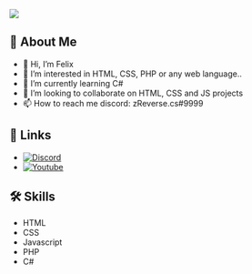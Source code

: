 ![](https://img.shields.io/badge/<Love>-<MySelf>-informational?style=flat&logo=<Linux>&logoColor=white&color=2bbc8a)


## 🚀 About Me
- 👋 Hi, I’m Felix
- 👀 I’m interested in HTML, CSS, PHP or any web language..
- 🌱 I’m currently learning C#
- 💞️ I’m looking to collaborate on HTML, CSS and JS projects
- 📫 How to reach me discord: zReverse.cs#9999

  
## 🔗 Links
- [![Discord](https://img.shields.io/discord/880532436084207617)](https://discord.gg/fWRuyKaqHt)
- [![Youtube](https://img.shields.io/youtube/channel/subscribers/UCG-ExkgvWxUORgArW6XY9ww?style=social)](https://www.youtube.com/channel/UCG-ExkgvWxUORgArW6XY9ww/)

  
## 🛠 Skills
- HTML
- CSS
- Javascript
- PHP
- C#  
